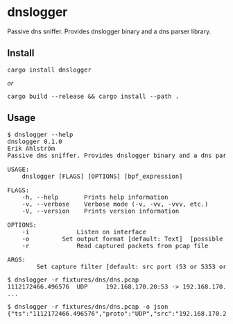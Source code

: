 # dnslogger
Passive dns sniffer. Provides dnslogger binary and a dns parser library.

## Install
<pre>
cargo install dnslogger
</pre>
_or_
<pre>
cargo build --release && cargo install --path .
</pre>

## Usage
<pre>
$ dnslogger --help
dnslogger 0.1.0
Erik Ahlström <ea@negahok.se>
Passive dns sniffer. Provides dnslogger binary and a dns parser library.

USAGE:
    dnslogger [FLAGS] [OPTIONS] [bpf_expression]

FLAGS:
    -h, --help       Prints help information
    -v, --verbose    Verbose mode (-v, -vv, -vvv, etc.)
    -V, --version    Prints version information

OPTIONS:
    -i <interface>            Listen on interface
    -o <output_format>        Set output format [default: Text]  [possible values: Text, Json]
    -r <pcap_file>            Read captured packets from pcap file

ARGS:
    <bpf_expression>    Set capture filter [default: src port (53 or 5353 or 5355)]
</pre>

<pre>
$ dnslogger -r fixtures/dns/dns.pcap 
1112172466.496576  UDP     192.168.170.20:53 -> 192.168.170.8:32795     4146   Query/Response   NoError   		q:|IN/TXT/google.com|                  	a:|IN/270/TXT/google.com("v=spf1 ptr ?all")|
...
</pre>

<pre>
$ dnslogger -r fixtures/dns/dns.pcap -o json
{"ts":"1112172466.496576","proto":"UDP","src":"192.168.170.20","sport":53,"dest":"192.168.170.8","dport":32795,"qid":4146,"opcode":"Query","qr":"Response","rcode":"NoError","queries":[{"qclass":"IN","qtype":"TXT","qname":"google.com"}],"answers":[{"name":"google.com","rrtype":"TXT","rrclass":"IN","ttl":270,"rdata":{"TXT":{"len":15,"bytes":[118,61,115,112,102,49,32,112,116,114,32,63,97,108,108],"text":"v=spf1 ptr ?all"}}}],"nsrecords":[],"arecords":[]}
</pre>
